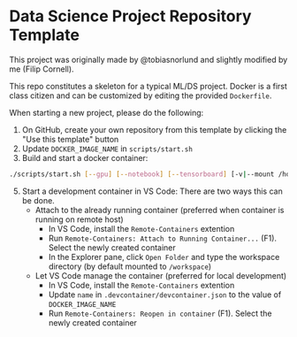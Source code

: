 # Data Science Project Repository Template

This project was originally made by @tobiasnorlund and slightly modified by me (Filip Cornell).

This repo constitutes a skeleton for a typical ML/DS project. Docker is a first class citizen and can be customized by editing the provided `Dockerfile`.

When starting a new project, please do the following:

1. On GitHub, create your own repository from this template by clicking the "Use this template" button
2. Update `DOCKER_IMAGE_NAME` in `scripts/start.sh`
3. Build and start a docker container:
```bash
./scripts/start.sh [--gpu] [--notebook] [--tensorboard] [-v|--mount /host/path:/container/path] [--detach]
```
5. Start a development container in VS Code:
   There are two ways this can be done.
   - Attach to the already running container (preferred when container is running on remote host)
      - In VS Code, install the `Remote-Containers` extention
      - Run `Remote-Containers: Attach to Running Container...` (F1). Select the newly created container
      - In the Explorer pane, click `Open Folder` and type the workspace directory (by default mounted to `/workspace`)
   - Let VS Code manage the container (preferred for local development)
      - In VS Code, install the `Remote-Containers` extention
      - Update `name` in `.devcontainer/devcontainer.json` to the value of `DOCKER_IMAGE_NAME`
      - Run `Remote-Containers: Reopen in container` (F1). Select the newly created container
